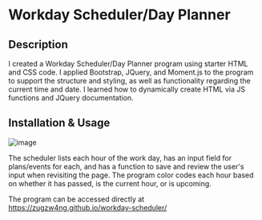 # Workday Scheduler/Day Planner

## Description
  I created a Workday Scheduler/Day Planner program using starter HTML and CSS code. I applied Bootstrap, JQuery, and Moment.js to the program to support the structure and styling, as well as functionality regarding the current time and date. I learned how to dynamically create HTML via JS functions and JQuery documentation.

## Installation & Usage
![image](https://user-images.githubusercontent.com/88681510/133865170-11464648-b02c-4b5e-8548-29ed7d3a0743.png)

The scheduler lists each hour of the work day, has an input field for plans/events for each, and has a function to save and review the user's input when revisiting the page. The program color codes each hour based on whether it has passed, is the current hour, or is upcoming. 

The program can be accessed directly at https://zugzw4ng.github.io/workday-scheduler/
